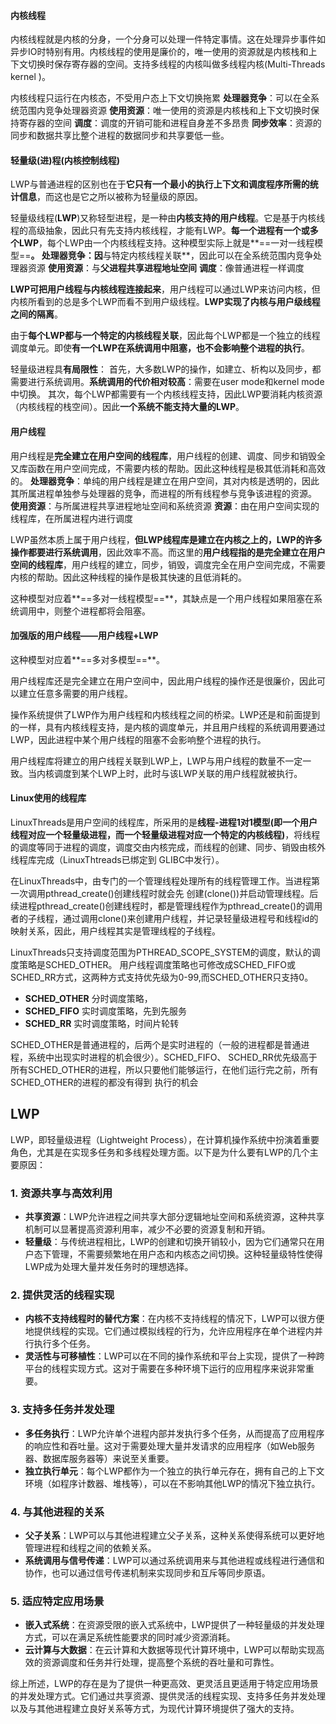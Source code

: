 #### 内核线程

内核线程就是内核的分身，一个分身可以处理一件特定事情。这在处理异步事件如异步IO时特别有用。内核线程的使用是廉价的，唯一使用的资源就是内核栈和上下文切换时保存寄存器的空间。支持多线程的内核叫做多线程内核(Multi-Threads kernel )。

内核线程只运行在内核态，不受用户态上下文切换拖累
	**处理器竞争**：可以在全系统范围内竞争处理器资源
	**使用资源**：唯一使用的资源是内核栈和上下文切换时保持寄存器的空间
	**调度**：调度的开销可能和进程自身差不多昂贵
	**同步效率**：资源的同步和数据共享比整个进程的数据同步和共享要低一些。

#### 轻量级(进)程(内核控制线程)

LWP与普通进程的区别也在于**它只有一个最小的执行上下文和调度程序所需的统计信息**，而这也是它之所以被称为轻量级的原因。

轻量级线程(**LWP**)又称轻型进程，是一种由**内核支持的用户线程**。它是基于内核线程的高级抽象，因此只有先支持内核线程，才能有LWP。**每一个进程有一个或多个LWP**，每个LWP由一个内核线程支持。这种模型实际上就是**==一对一线程模型==**。
	**处理器竞争**：因**与特定内核线程关联**，因此可以在全系统范围内竞争处理器资源
	**使用资源**：与**父进程共享进程地址空间**
	**调度**：像普通进程一样调度

**LWP可把用户线程与内核线程连接起来**，用户线程可以通过LWP来访问内核，但内核所看到的总是多个LWP而看不到用户级线程。**LWP实现了内核与用户级线程之间的隔离**。

由于**每个LWP都与一个特定的内核线程关联**，因此每个LWP都是一个独立的线程调度单元。即使**有一个LWP在系统调用中阻塞，也不会影响整个进程的执行**。

轻量级进程具**有局限性**：
	首先，大多数LWP的操作，如建立、析构以及同步，都需要进行系统调用。**系统调用的代价相对较高**：需要在user mode和kernel mode中切换。
	其次，每个LWP都需要有一个内核线程支持，因此LWP要消耗内核资源（内核线程的栈空间）。因此**一个系统不能支持大量的LWP**。

#### 用户线程

用户线程是**完全建立在用户空间的线程库**，用户线程的创建、调度、同步和销毁全又库函数在用户空间完成，不需要内核的帮助。因此这种线程是极其低消耗和高效的。
	**处理器竞争**：单纯的用户线程是建立在用户空间，其对内核是透明的，因此其所属进程单独参与处理器的竞争，而进程的所有线程参与竞争该进程的资源。
	**使用资源**：与所属进程共享进程地址空间和系统资源
	**资源**：由在用户空间实现的线程库，在所属进程内进行调度

LWP虽然本质上属于用户线程，**但LWP线程库是建立在内核之上的，LWP的许多操作都要进行系统调用**，因此效率不高。而这里的**用户线程指的是完全建立在用户空间的线程库**，用户线程的建立，同步，销毁，调度完全在用户空间完成，不需要内核的帮助。因此这种线程的操作是极其快速的且低消耗的。

这种模型对应着**==多对一线程模型==**，其缺点是一个用户线程如果阻塞在系统调用中，则整个进程都将会阻塞。

#### 加强版的用户线程——用户线程+LWP

这种模型对应着**==多对多模型==**。

用户线程库还是完全建立在用户空间中，因此用户线程的操作还是很廉价，因此可以建立任意多需要的用户线程。

操作系统提供了LWP作为用户线程和内核线程之间的桥梁。LWP还是和前面提到的一样，具有内核线程支持，是内核的调度单元，并且用户线程的系统调用要通过LWP，因此进程中某个用户线程的阻塞不会影响整个进程的执行。

用户线程库将建立的用户线程关联到LWP上，LWP与用户线程的数量不一定一致。当内核调度到某个LWP上时，此时与该LWP关联的用户线程就被执行。

#### Linux使用的线程库

LinuxThreads是用户空间的线程库，所采用的是**线程-进程1对1模型(即一个用户线程对应一个轻量级进程，而一个轻量级进程对应一个特定的内核线程)**，将线程的调度等同于进程的调度，调度交由内核完成，而线程的创建、同步、销毁由核外线程库完成（LinuxThtreads已绑定到 GLIBC中发行）。

在LinuxThreads中，由专门的一个管理线程处理所有的线程管理工作。当进程第一次调用pthread_create()创建线程时就会先 创建(clone())并启动管理线程。后续进程pthread_create()创建线程时，都是管理线程作为pthread_create()的调用者的子线程，通过调用clone()来创建用户线程，并记录轻量级进程号和线程id的映射关系，因此，用户线程其实是管理线程的子线程。

LinuxThreads只支持调度范围为PTHREAD_SCOPE_SYSTEM的调度，默认的调度策略是SCHED_OTHER。
用户线程调度策略也可修改成SCHED_FIFO或SCHED_RR方式，这两种方式支持优先级为0-99,而SCHED_OTHER只支持0。

- **SCHED_OTHER** 分时调度策略，
- **SCHED_FIFO** 实时调度策略，先到先服务
- **SCHED_RR** 实时调度策略，时间片轮转

SCHED_OTHER是普通进程的，后两个是实时进程的（一般的进程都是普通进程，系统中出现实时进程的机会很少）。SCHED_FIFO、 SCHED_RR优先级高于所有SCHED_OTHER的进程，所以只要他们能够运行，在他们运行完之前，所有SCHED_OTHER的进程的都没有得到 执行的机会

## LWP

LWP，即轻量级进程（Lightweight Process），在计算机操作系统中扮演着重要角色，尤其是在实现多任务和多线程处理方面。以下是为什么要有LWP的几个主要原因：

### 1. 资源共享与高效利用

- **共享资源**：LWP允许进程之间共享大部分逻辑地址空间和系统资源，这种共享机制可以显著提高资源利用率，减少不必要的资源复制和开销。
- **轻量级**：与传统进程相比，LWP的创建和切换开销较小，因为它们通常只在用户态下管理，不需要频繁地在用户态和内核态之间切换。这种轻量级特性使得LWP成为处理大量并发任务时的理想选择。

### 2. 提供灵活的线程实现

- **内核不支持线程时的替代方案**：在内核不支持线程的情况下，LWP可以很方便地提供线程的实现。它们通过模拟线程的行为，允许应用程序在单个进程内并行执行多个任务。
- **灵活性与可移植性**：LWP可以在不同的操作系统和平台上实现，提供了一种跨平台的线程实现方式。这对于需要在多种环境下运行的应用程序来说非常重要。

### 3. 支持多任务并发处理

- **多任务执行**：LWP允许单个进程内部并发执行多个任务，从而提高了应用程序的响应性和吞吐量。这对于需要处理大量并发请求的应用程序（如Web服务器、数据库服务器等）来说至关重要。
- **独立执行单元**：每个LWP都作为一个独立的执行单元存在，拥有自己的上下文环境（如程序计数器、堆栈等），可以在不影响其他LWP的情况下独立执行。

### 4. 与其他进程的关系

- **父子关系**：LWP可以与其他进程建立父子关系，这种关系使得系统可以更好地管理进程和线程之间的依赖关系。
- **系统调用与信号传递**：LWP可以通过系统调用来与其他进程或线程进行通信和协作，也可以通过信号传递机制来实现同步和互斥等同步原语。

### 5. 适应特定应用场景

- **嵌入式系统**：在资源受限的嵌入式系统中，LWP提供了一种轻量级的并发处理方式，可以在满足系统性能要求的同时减少资源消耗。
- **云计算与大数据**：在云计算和大数据等现代计算环境中，LWP可以帮助实现高效的资源调度和任务并行处理，提高整个系统的吞吐量和可靠性。

综上所述，LWP的存在是为了提供一种更高效、更灵活且更适用于特定应用场景的并发处理方式。它们通过共享资源、提供灵活的线程实现、支持多任务并发处理以及与其他进程建立良好关系等方式，为现代计算环境提供了强大的支持。
